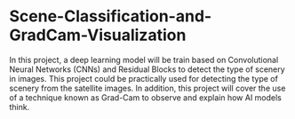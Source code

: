 # Scene-Classification-and-GradCam-Visualization
In this project, a deep learning model will be train based on Convolutional Neural Networks (CNNs) and Residual Blocks to detect the type of scenery in images. This project could be practically used for detecting the type of scenery from the satellite images. In addition, this project will cover the use of a technique known as Grad-Cam to observe and explain how AI models think.
